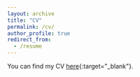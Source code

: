 ```yaml
---
layout: archive
title: "CV"
permalink: /cv/
author_profile: true
redirect_from:
  - /resume
---
```


You can find my CV [here](https://www.carlosparamo.org/files/CV_Carlos_Paramo_2024_11_06.pdf){:target="_blank"}.
